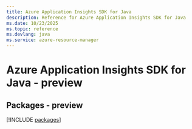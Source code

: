 ```yaml
---
title: Azure Application Insights SDK for Java
description: Reference for Azure Application Insights SDK for Java
ms.date: 10/23/2025
ms.topic: reference
ms.devlang: java
ms.service: azure-resource-manager
---
```

# Azure Application Insights SDK for Java - preview
## Packages - preview
[!INCLUDE [packages](application-insights-index.md)]